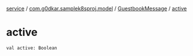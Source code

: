 [service](../../index.md) / [com.g0dkar.samplek8sproj.model](../index.md) / [GuestbookMessage](index.md) / [active](./active.md)

# active

`val active: Boolean`